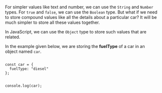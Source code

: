 For simpler values like text and number,
we can use the `String` and `Number` types.
For `true` and `false`,
we can use the `Boolean` type.
But what if we need to store compound values
like all the details about a particular car?
It will be much simpler to store
all these values together.

In JavaScript, we can use
the `Object` type to store such values
that are related.

In the example given below,
we are storing the **fuelType** of a car
in an object named `car`.

<codeblock language="javascript" type="lesson">
<code>
const car = {
  fuelType: "diesel"
};

console.log(car);
</code>
</codeblock>
